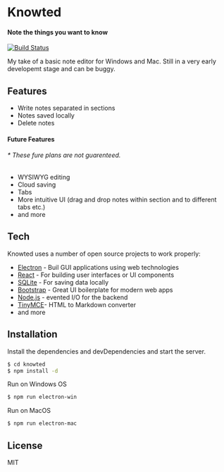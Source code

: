 # Knowted
#### Note the things you want to know

[![Build Status](https://travis-ci.org/joemccann/dillinger.svg?branch=master)](https://travis-ci.org/joemccann/dillinger)

My take of a basic note editor for Windows and Mac.
Still in a very early developemt stage and can be buggy.

## Features

  - Write notes separated in sections 
  - Notes saved locally
  - Delete notes

#### Future Features
###### * These fure plans are not guarenteed.
  - WYSIWYG editing  
  - Cloud saving 
  - Tabs
  - More intuitive UI (drag and drop notes within section and to different tabs etc.) 
  - and more

## Tech

Knowted uses a number of open source projects to work properly:

* [Electron] - Buil GUI applications using web technologies
* [React] -  For building user interfaces or UI components 
* [SQLite] - For saving data locally
* [Bootstrap] - Great UI boilerplate for modern web apps
* [Node.js] - evented I/O for the backend
* [TinyMCE]- HTML to Markdown converter
* and more

## Installation

Install the dependencies and devDependencies and start the server.

```sh
$ cd knowted
$ npm install -d
```

Run on Windows OS
```sh
$ npm run electron-win
```

Run on MacOS
```sh
$ npm run electron-mac
```

License
----

MIT



   [Electron]: <https://www.electronjs.org/>
   [Node.js]: <http://nodejs.org>
   [React]: <https://reactjs.org/>
   [Bootstrap]: <https://getbootstrap.com/>
   [SQLite]: <https://www.sqlite.org/>
   [TinyMCE]: <https://www.tiny.cloud/>


